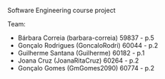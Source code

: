 Software Engineering course project

Team:
- Bárbara Correia (barbara-correia) 59837 - p.5
- Gonçalo Rodrigues (GoncaloRodri) 60044 - p.2
- Guilherme Santana (Guilherme) 60182 - p.1
- Joana Cruz (JoanaRitaCruz) 60264 - p.2
- Gonçalo Gomes (GmGomes2090) 60774 - p.2
